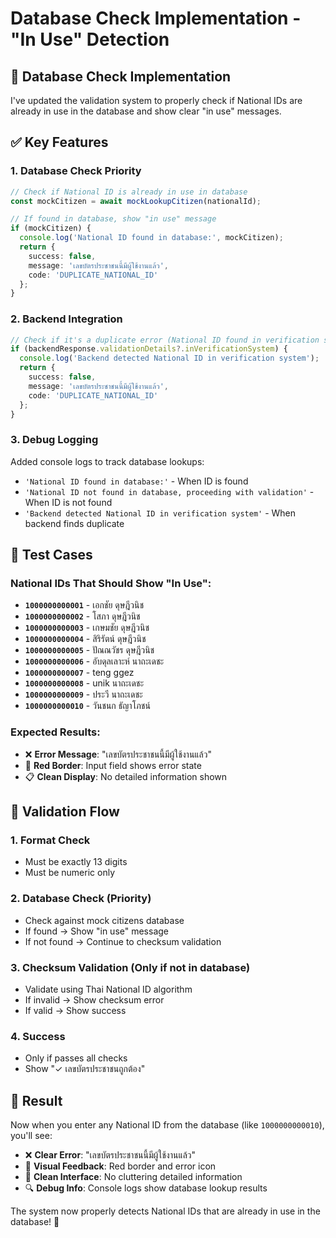 # Database Check Implementation - "In Use" Detection

## 🚀 **Database Check Implementation**

I've updated the validation system to properly check if National IDs are already in use in the database and show clear "in use" messages.

## ✅ **Key Features**

### **1. Database Check Priority**
```typescript
// Check if National ID is already in use in database
const mockCitizen = await mockLookupCitizen(nationalId);

// If found in database, show "in use" message
if (mockCitizen) {
  console.log('National ID found in database:', mockCitizen);
  return {
    success: false,
    message: 'เลขบัตรประชาชนนี้มีผู้ใช้งานแล้ว',
    code: 'DUPLICATE_NATIONAL_ID'
  };
}
```

### **2. Backend Integration**
```typescript
// Check if it's a duplicate error (National ID found in verification system)
if (backendResponse.validationDetails?.inVerificationSystem) {
  console.log('Backend detected National ID in verification system');
  return {
    success: false,
    message: 'เลขบัตรประชาชนนี้มีผู้ใช้งานแล้ว',
    code: 'DUPLICATE_NATIONAL_ID'
  };
}
```

### **3. Debug Logging**
Added console logs to track database lookups:
- `'National ID found in database:'` - When ID is found
- `'National ID not found in database, proceeding with validation'` - When ID is not found
- `'Backend detected National ID in verification system'` - When backend finds duplicate

## 🧪 **Test Cases**

### **National IDs That Should Show "In Use":**
- **`1000000000001`** - เอกชัย ดุษฎีวนิช
- **`1000000000002`** - โสภา ดุษฎีวนิช
- **`1000000000003`** - เกษมชัย ดุษฎีวนิช
- **`1000000000004`** - สิริรัตน์ ดุษฎีวนิช
- **`1000000000005`** - ปัณณวัชร ดุษฎีวนิช
- **`1000000000006`** - อับดุลเลาะห์ นาถะเดชะ
- **`1000000000007`** - teng ggez
- **`1000000000008`** - unik นาถะเดชะ
- **`1000000000009`** - ประวี นาถะเดชะ
- **`1000000000010`** - วันชนก ธัญาโภชน์

### **Expected Results:**
- ❌ **Error Message**: "เลขบัตรประชาชนนี้มีผู้ใช้งานแล้ว"
- 🔴 **Red Border**: Input field shows error state
- 📋 **Clean Display**: No detailed information shown

## 🎯 **Validation Flow**

### **1. Format Check**
- Must be exactly 13 digits
- Must be numeric only

### **2. Database Check** (Priority)
- Check against mock citizens database
- If found → Show "in use" message
- If not found → Continue to checksum validation

### **3. Checksum Validation** (Only if not in database)
- Validate using Thai National ID algorithm
- If invalid → Show checksum error
- If valid → Show success

### **4. Success**
- Only if passes all checks
- Show "✓ เลขบัตรประชาชนถูกต้อง"

## 🚀 **Result**

Now when you enter any National ID from the database (like `1000000000010`), you'll see:
- ❌ **Clear Error**: "เลขบัตรประชาชนนี้มีผู้ใช้งานแล้ว"
- 🔴 **Visual Feedback**: Red border and error icon
- 📱 **Clean Interface**: No cluttering detailed information
- 🔍 **Debug Info**: Console logs show database lookup results

The system now properly detects National IDs that are already in use in the database! 🎉

